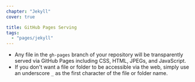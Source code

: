 ```yaml
---
chapter: "Jekyll"
cover: true

title: GitHub Pages Serving
tags:
  - "pages/jekyll"
---
```


* Any file in the `gh-pages` branch of your repository will be transparently served via GitHub Pages including CSS, HTML, JPEGs, and JavaScript.
* If you don't want a file or folder to be accessible via the web, simply use an underscore `_` as the first character of the file or folder name.

